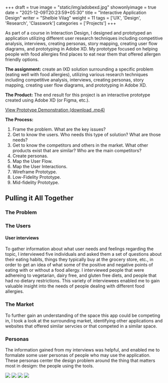 +++
draft = true
image = "static/img/adobexd.jpg"
showonlyimage = true
date = "2021-12-09T20:23:59+05:30"
title = "Interactive Application Design"
writer = "Shelbie Vilag"
weight = 11
tags = ['UX', 'Design', 'Research', 'Classwork']
categories = ['Projects']
+++

As part of a course in Interaction Design, I designed and prototyped an application utilizing different user research techniques including competitive analysis, interviews, creating personas, story mapping, creating user flow diagrams, and prototyping in Adobe XD. My prototype focused on helping people with food allergies find places to eat near them that offered allergen friendly options.
<!--more-->

**The assignment:** create an IXD solution surrounding a specific problem (eating well with food allergies), utilizing various research techniques including competitive analysis, interviews, creating personas, story mapping, creating user flow diagrams, and prototyping in Adobe XD.

**The Product:** The end result for this project is an interactive prototype created using Adobe XD (or Figma, etc.).

[View Prototype Demonstration (download .mp4)](https://github.com/svilag/hugo-site/blob/main/content/static/img/svilag/myhappytummy_prototype.mp4?raw=true)

**The Process:**

1. Frame the problem. What are the key issues?
2. Get to know the users. Who needs this type of solution? What are those needs?
3. Get to know the competitors and others in the market. What other products exist that are similar? Who are the main competitors?
4. Create personas.
5. Map the User Flow.
6. Map the User Interactions.
7. Wireframe Prototype.
8. Low-Fidelity Prototype.
9. Mid-fidelity Prototype.

## Pulling it All Together

### The Problem


### The Users



#### User interviews

To gather information about what user needs and feelings regarding the topic, I interviewed five individuals and asked them a set of questions about their eating habits, things they typically buy at the grocery store, etc., in order to get an idea of what some of the positive and negative points of eating with or without a food allergy. I interviewed people that were adhereing to vegetarian, dairy free, and gluten free diets, and people that had no dietary restrictions. This variety of interviewees enabled me to gain valuable insight into the needs of people dealing with different food allergies.

### The Market

To further gain an understanding of the space this app could be competing in, I took a look at the surrounding market, identifying other applications and websites that offered similar servcies or that competed in a similar space.

### Personas

The information gained from my interviews was helpful, and enabled me to formalate some user personas of people who may use the application. These personas center the design problem around the thing that matters most in desigm: the people using the tools.

![](persona)
![](persona)
![](persona)
![](persona)